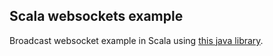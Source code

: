 ## Scala websockets example
Broadcast websocket example in Scala using [this java library](https://github.com/no-glue/websocket-1).
